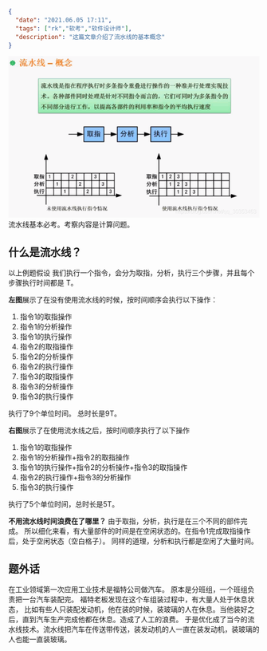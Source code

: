 ```json
{
  "date": "2021.06.05 17:11",
  "tags": ["rk","软考","软件设计师"],
  "description": "这篇文章介绍了流水线的基本概念"
}
```

![在这里插入图片描述](../../../assets/content/ruankao/sjs/2.08/01.png)
流水线基本必考。考察内容是计算问题。

## 什么是流水线？
以上例题假设 我们执行一个指令，会分为取指，分析，执行三个步骤，并且每个步骤执行时间都是 T。

**左图**展示了在没有使用流水线的时候，按时间顺序会执行以下操作：
1. 指令1的取指操作
2. 指令1的分析操作
3. 指令1的执行操作
4. 指令2的取指操作
5. 指令2的分析操作
6. 指令2的执行操作
7. 指令3的取指操作
8. 指令3的分析操作
9. 指令3的执行操作

执行了9个单位时间。 总时长是9T。

**右图**展示了在使用流水线之后，按时间顺序执行了以下操作
1. 指令1的取指操作
2. 指令1的分析操作+指令2的取指操作
3. 指令1的执行操作+指令2的分析操作+指令3的取指操作
4. 指令2的执行操作+指令3的分析操作
5. 指令3的执行操作

执行了5个单位时间，总时长是5T。


**不用流水线时间浪费在了哪里？**
由于取指，分析，执行是在三个不同的部件完成。
所以细化来看，有大量部件的时间是在空闲状态的。在指令1完成取指操作后，处于空闲状态（空白格子）。
同样的道理，分析和执行都是空闲了大量时间。

## 题外话
在工业领域第一次应用工业技术是福特公司做汽车。
原本是分班组，一个班组负责把一台汽车装配完。
福特老板发现在这个车组装过程中，有大量人处于休息状态，
比如有些人只装配发动机，他在装的时候，装玻璃的人在休息。当他装好之后，直到汽车生产完成他都在休息。造成了人工的浪费。
于是优化成了当今的流水线技术。流水线把汽车在传送带传送，装发动机的人一直在装发动机，装玻璃的人也能一直装玻璃。
